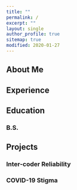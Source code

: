 ```yaml
---
title: ""
permalink: /
excerpt: ""
layout: single
author_profile: true
sitemap: true
modified: 2020-01-27
---
```


## About Me

## Experience

## Education

### B.S.

## Projects

### Inter-coder Reliability

### COVID-19 Stigma
